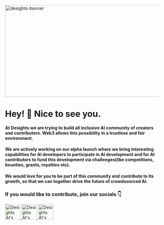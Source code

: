 <!--suppress HtmlDeprecatedAttribute -->
<img src="https://pbs.twimg.com/profile_banners/1473565773784182784/1675240566/1500x500" alt="desights-banner" width="900" height="300">




# Hey! 👋 Nice to see you. #

#### At Desights we are trying to build all inclusive AI community of creators and contributors. Web3 allows this possibility in a trustless and fair environment.
#### We are actively working on our alpha launch where we bring interesting capabilities for AI developers to participate in AI development and for AI contributors to fund this development via challenges(like competitions, bounties, grants, royalties etc).

#### We would love for you to be part of this community and contribute to its growth, so that we can together drive the future of crowdsourced AI. 

### If you would like to contribute, join our socials 👇
<p align="left">

 <a href="https://www.twitter.com/0xdesights/">
    <img src="https://cdn-icons-png.flaticon.com/512/733/733579.png" alt="Desights AI's Twitter Page" height="50" width="50">
  </a>

 <a href="https://www.github.com/algomaxai//">
    <img src="https://cdn-icons-png.flaticon.com/512/1051/1051326.png" alt="Desights AI's Github Org" height="50" width="50">
  </a>

  <a href="https://discord.gg/enZFdaFMpN">
    <img src="https://cdn-icons-png.flaticon.com/512/2111/2111370.png" alt="Desights AI's Discord Server" height="50" width="50">
  </a>

</p>

